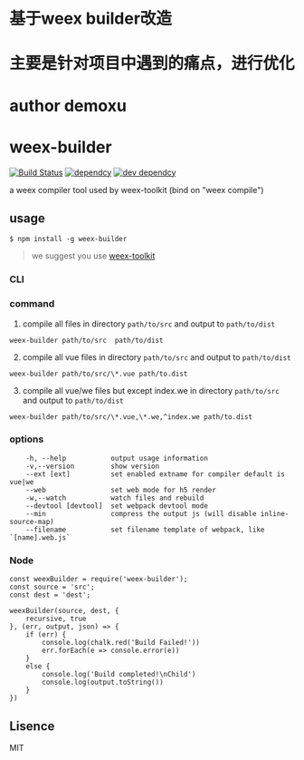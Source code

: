 # 基于weex builder改造

# 主要是针对项目中遇到的痛点，进行优化

# author demoxu

# weex-builder

[![Build Status](https://travis-ci.org/weexteam/weex-builder.svg?branch=master)](https://travis-ci.org/weexteam/weex-builder)
[![dependcy](https://david-dm.org/weexteam/weex-builder.svg)](https://david-dm.org/weexteam/weex-builder)
[![dev dependcy](https://david-dm.org/weexteam/weex-builder/dev-status.svg)](https://david-dm.org/weexteam/weex-builder?type=dev)

a weex compiler tool 
used by weex-toolkit (bind on "weex compile")

## usage

`$ npm install -g weex-builder`

>we suggest you use [weex-toolkit](https://github.com/weexteam/weex-toolkit)

### CLI

### command

1. compile all files in directory `path/to/src` and output to `path/to/dist`
```
weex-builder path/to/src  path/to/dist
```

2. compile all vue files in directory `path/to/src` and output to `path/to/dist`
```
weex-builder path/to/src/\*.vue path/to.dist
```


3. compile all vue/we files but except index.we in directory `path/to/src` and output to `path/to/dist`
```
weex-builder path/to/src/\*.vue,\*.we,^index.we path/to.dist
```



### options

```
    -h, --help           output usage information
    -v,--version         show version
    --ext [ext]          set enabled extname for compiler default is vue|we
    --web                set web mode for h5 render
    -w,--watch           watch files and rebuild
    --devtool [devtool]  set webpack devtool mode
    --min                compress the output js (will disable inline-source-map)
    --filename           set filename template of webpack, like `[name].web.js`
```

### Node

```
const weexBuilder = require('weex-builder');
const source = 'src';
const dest = 'dest';

weexBuilder(source, dest, {
    recursive, true
}, (err, output, json) => {
    if (err) {
        console.log(chalk.red('Build Failed!'))
        err.forEach(e => console.error(e))
    }
    else {
        console.log('Build completed!\nChild')
        console.log(output.toString())
    }
})

```

## Lisence

MIT